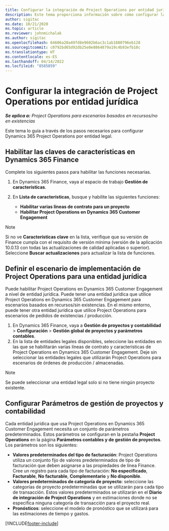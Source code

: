 ```yaml
---
title: Configurar la integración de Project Operations por entidad jurídica
description: Este tema proporciona información sobre cómo configurar la integración entidad jurídica en Project Operations.
author: sigitac
ms.date: 10/21/2020
ms.topic: article
ms.reviewer: johnmichalak
ms.author: sigitac
ms.openlocfilehash: 64606a20a49fd8e9602b6ac3c1ab1880796eb128
ms.sourcegitcommit: c0792bd65d92db25e0e8864879a19c4b93efb10c
ms.translationtype: HT
ms.contentlocale: es-ES
ms.lasthandoff: 04/14/2022
ms.locfileid: "8585859"
---
```

# <a name="configure-project-operations-integration-per-legal-entity"></a>Configurar la integración de Project Operations por entidad jurídica 

_**Se aplica a:** Project Operations para escenarios basados en recursos/no en existencias_

Este tema lo guía a través de los pasos necesarios para configurar Dynamics 365 Project Operations por entidad legal.

## <a name="enable-feature-keys-in-dynamics-365-finance"></a>Habilitar las claves de características en Dynamics 365 Finance

Complete los siguientes pasos para habilitar las funciones necesarias.

1. En Dynamics 365 Finance, vaya al espacio de trabajo **Gestión de características**.
2. En **Lista de características**, busque y habilite las siguientes funciones:
  
    - **Habilitar varias líneas de contrato para un proyecto**
    - **Habilitar Project Operations en Dynamics 365 Customer Engagement**

> [!NOTE]
> Si no ve **Características clave** en la lista, verifique que su versión de Finance cumpla con el requisito de versión mínima (versión de la aplicación 10.0.13 con todas las actualizaciones de calidad aplicadas o superior). Seleccione **Buscar actualizaciones** para actualizar la lista de funciones.

## <a name="define-the-project-operations-deployment-scenario-for-a-legal-entity"></a>Definir el escenario de implementación de Project Operations para una entidad jurídica

Puede habilitar Project Operations en Dynamics 365 Customer Engagement a nivel de entidad jurídica. Puede tener una entidad jurídica que utilice Project Operations en Dynamics 365 Customer Engagement para escenarios basados en recursos/sin existencias. En el mismo entorno, puede tener otra entidad jurídica que utilice Project Operations para escenarios de pedidos de existencias / producción.

1. En Dynamics 365 Finance, vaya a **Gestión de proyectos y contabilidad** > **Configuración** > **Gestión global de proyectos y parámetros contables**.
2. En la lista de entidades legales disponibles, seleccione las entidades en las que se habilitarán varias líneas de contrato y características de Project Operations en Dynamics 365 Customer Engagement. Deje sin seleccionar las entidades legales que utilizarán Project Operations para escenarios de órdenes de producción / almacenadas.

> [!NOTE]
> Se puede seleccionar una entidad legal solo si no tiene ningún proyecto existente.

## <a name="configure-project-management-and-accounting-parameters"></a>Configurar Parámetros de gestión de proyectos y contabilidad

Cada entidad jurídica que usa Project Operations en Dynamics 365 Customer Engagement necesita un conjunto de parámetros predeterminados. Estos parámetros se configuran en la pestaña **Project Operations** en la página **Parámetros contables y de gestión de proyectos**. Los parámetros son los siguientes:

  - **Valores predeterminados del tipo de facturación**: Project Operations utiliza un conjunto fijo de valores predeterminados de tipo de facturación que deben asignarse a las propiedades de línea Finance. Cree un registro para cada tipo de facturación: **No especificado**, **Facturable**, **No facturable**, **Complementario** y **No disponible**.
  - **Valores predeterminados de categoría de proyecto**: seleccione las categorías de proyecto predeterminadas que se utilizarán para cada tipo de transacción. Estos valores predeterminados se utilizarán en el **Diario de integración de Project Operations** y en estimaciones donde no se especifica ninguna categoría de transacción para el proyecto real.
  - **Pronósticos**: seleccione el modelo de pronóstico que se utilizará para las estimaciones de tiempo y gastos.


[!INCLUDE[footer-include](../includes/footer-banner.md)]